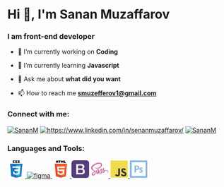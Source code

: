<h1 align="left">                      Hi 👋, I'm Sanan Muzaffarov</h1>
<h3 align="left">I am front-end developer</h3>



- 🔭 I’m currently working on **Coding**



- 🌱 I’m currently learning **Javascript**



- 💬 Ask me about **what did you want**



- 📫 How to reach me **smuzefferov1@gmail.com**



<h3 align="left">Connect with me:</h3>
<p align="left">
<a href="https://www.hackerrank.com/SananMuzaffarov" target="blank"><img align="center" src="https://cdn.jsdelivr.net/npm/simple-icons@v3/icons/hackerrank.svg" alt="SananM" height="30" width="40" /></a>
<a href="https://www.instagram.com/senanmuzaffarov/" target="blank"><img align="center" src="https://cdn.jsdelivr.net/npm/simple-icons@v3/icons/instagram.svg"alt="https://www.linkedin.com/in/senanmuzaffarov/" height="30" width="40" /></a>
<a href="https://www.linkedin.com/in/sanan-muzaffarov-b0ba9a215/" target="blank"><img align="center" src="https://cdn.jsdelivr.net/npm/simple-icons@v3/icons/linkedin.svg" alt="SananM" height="30" width="40" /></a>  
</p>






<h3 align="left">Languages and Tools:</h3>





<p align="left"> <a href="https://www.w3schools.com/css/" target="_blank"> <img src="https://raw.githubusercontent.com/devicons/devicon/master/icons/css3/css3-original-wordmark.svg" alt="css3" width="40" height="40"/> </a> <a href="https://www.figma.com/" target="_blank"> <img src="https://www.vectorlogo.zone/logos/figma/figma-icon.svg" alt="figma" width="40" height="40"/> </a> <a href="https://www.w3.org/html/" target="_blank"> <img src="https://raw.githubusercontent.com/devicons/devicon/master/icons/html5/html5-original-wordmark.svg" alt="html5" width="40" height="40"/> </a> <a target="_blank" rel="noopener noreferrer" href="https://raw.githubusercontent.com/github/explore/80688e429a7d4ef2fca1e82350fe8e3517d3494d/topics/bootstrap/bootstrap.png"> <img src="https://raw.githubusercontent.com/github/explore/80688e429a7d4ef2fca1e82350fe8e3517d3494d/topics/bootstrap/bootstrap.png" style="max-width: 100%;" height="40"></a>  <a href="https://www.w3.org/sass/" target="_blank"><img src="https://raw.githubusercontent.com/devicons/devicon/master/icons/sass/sass-original.svg" alt="sass" style="max-width:100%;" width="40" height="40"> </a>   <a href="https://developer.mozilla.org/en-US/docs/Web/JavaScript" target="_blank"> <img src="https://raw.githubusercontent.com/devicons/devicon/master/icons/javascript/javascript-original.svg" alt="Javascript" width="40" height="40"/> </a><a href="https://www.photoshop.com/en" target="_blank"> <img src="https://raw.githubusercontent.com/devicons/devicon/master/icons/photoshop/photoshop-line.svg" alt="photoshop" width="40" height="40"/> </a> </p>

